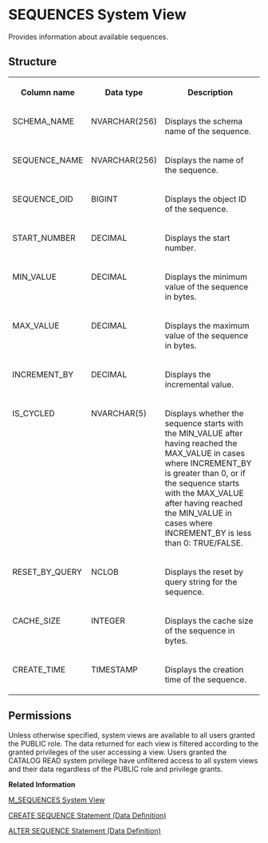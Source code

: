 <!-- loio20cf0e79751910149462bf9e7d571ab8 -->

# SEQUENCES System View

Provides information about available sequences.



<a name="loio20cf0e79751910149462bf9e7d571ab8___s_e_q_u_e_n_c_e_s_1struct_SEQUENCES"/>

## Structure


<table>
<tr>
<th valign="top">

Column name

</th>
<th valign="top">

Data type

</th>
<th valign="top">

Description

</th>
</tr>
<tr>
<td valign="top">

SCHEMA\_NAME

</td>
<td valign="top">

NVARCHAR\(256\)

</td>
<td valign="top">

Displays the schema name of the sequence.

</td>
</tr>
<tr>
<td valign="top">

SEQUENCE\_NAME

</td>
<td valign="top">

NVARCHAR\(256\)

</td>
<td valign="top">

Displays the name of the sequence.

</td>
</tr>
<tr>
<td valign="top">

SEQUENCE\_OID

</td>
<td valign="top">

BIGINT

</td>
<td valign="top">

Displays the object ID of the sequence.

</td>
</tr>
<tr>
<td valign="top">

START\_NUMBER

</td>
<td valign="top">

DECIMAL

</td>
<td valign="top">

Displays the start number.

</td>
</tr>
<tr>
<td valign="top">

MIN\_VALUE

</td>
<td valign="top">

DECIMAL

</td>
<td valign="top">

Displays the minimum value of the sequence in bytes.

</td>
</tr>
<tr>
<td valign="top">

MAX\_VALUE

</td>
<td valign="top">

DECIMAL

</td>
<td valign="top">

Displays the maximum value of the sequence in bytes.

</td>
</tr>
<tr>
<td valign="top">

INCREMENT\_BY

</td>
<td valign="top">

DECIMAL

</td>
<td valign="top">

Displays the incremental value.

</td>
</tr>
<tr>
<td valign="top">

IS\_CYCLED

</td>
<td valign="top">

NVARCHAR\(5\)

</td>
<td valign="top">

Displays whether the sequence starts with the MIN\_VALUE after having reached the MAX\_VALUE in cases where INCREMENT\_BY is greater than 0, or if the sequence starts with the MAX\_VALUE after having reached the MIN\_VALUE in cases where INCREMENT\_BY is less than 0: TRUE/FALSE.

</td>
</tr>
<tr>
<td valign="top">

RESET\_BY\_QUERY

</td>
<td valign="top">

NCLOB

</td>
<td valign="top">

Displays the reset by query string for the sequence.

</td>
</tr>
<tr>
<td valign="top">

CACHE\_SIZE

</td>
<td valign="top">

INTEGER

</td>
<td valign="top">

Displays the cache size of the sequence in bytes.

</td>
</tr>
<tr>
<td valign="top">

CREATE\_TIME

</td>
<td valign="top">

TIMESTAMP

</td>
<td valign="top">

Displays the creation time of the sequence.

</td>
</tr>
</table>



<a name="loio20cf0e79751910149462bf9e7d571ab8__section_kfp_jsz_2zb"/>

## Permissions

Unless otherwise specified, system views are available to all users granted the PUBLIC role. The data returned for each view is filtered according to the granted privileges of the user accessing a view. Users granted the CATALOG READ system privilege have unfiltered access to all system views and their data regardless of the PUBLIC role and privilege grants.

**Related Information**  


[M\_SEQUENCES System View](../022-Monitoring-Views/m-sequences-system-view-20be95c.md "Provides statistics for sequence caches.")

[CREATE SEQUENCE Statement \(Data Definition\)](../../010-SQL-Reference/012-SQL-Statements/create-sequence-statement-data-definition-20d5092.md "Creates a sequence that generates primary key values that are unique across multiple tables, and for generating default values for a table.")

[ALTER SEQUENCE Statement \(Data Definition\)](../../010-SQL-Reference/012-SQL-Statements/alter-sequence-statement-data-definition-20d06b0.md "Alters an existing sequence.")

